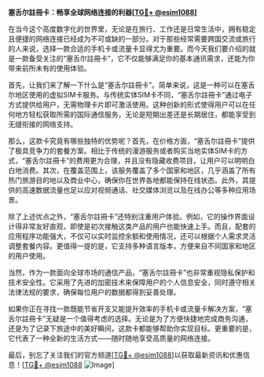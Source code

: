**塞舌尔註冊卡：畅享全球网络连接的利器[[TG💪+ @esim1088](https://t.me/s/esim1088)]**

在当今这个高度数字化的世界里，无论是在旅行、工作还是日常生活中，拥有稳定且便捷的网络连接已经成为不可或缺的一部分。对于那些经常需要跨国交流或旅行的人来说，选择一款合适的手机卡或流量卡显得尤为重要。而今天我们要介绍的就是一款备受关注的“塞舌尔註冊卡”，它不仅能够满足你的基本通讯需求，还能为你带来前所未有的使用体验。

首先，让我们来了解一下什么是“塞舌尔註冊卡”。简单来说，这是一种可以在塞舌尔地区使用的虚拟SIM卡服务。与传统实体SIM卡不同，“塞舌尔註冊卡”通过电子方式提供给用户，无需物理卡片即可激活使用。这种创新的形式使得用户可以在任何地方轻松获取所需的国际通信服务，无论是短期出差还是长期居住，都能享受到无缝衔接的网络支持。

那么，这款卡究竟有哪些独特的优势呢？首先，在价格方面，“塞舌尔註冊卡”提供了极具竞争力的套餐方案。相比于传统的漫游服务或者购买当地实体SIM卡的方式，“塞舌尔註冊卡”的费用更为合理，并且没有隐藏收费项目，让用户可以明明白白地消费。其次，在覆盖范围上，该服务覆盖了多个国家和地区，几乎涵盖了所有热门旅游目的地以及商业中心，确保你在世界各地都能保持在线状态。此外，其提供的高速数据流量也足以应对视频通话、社交媒体浏览以及在线办公等多种应用场景。

除了上述优点之外，“塞舌尔註冊卡”还特别注重用户体验。例如，它的操作界面设计得非常友好直观，即使是初次接触这类产品的用户也能快速上手。而且，配套的应用程序功能强大，不仅可以实时监控余额和使用情况，还可以根据个人需求灵活调整套餐内容。更值得一提的是，它支持多种语言版本，方便来自不同国家和地区的用户使用。

当然，作为一款面向全球市场的通信产品，“塞舌尔註冊卡”也非常重视隐私保护和技术安全性。它采用了先进的加密技术来保障用户的个人信息安全，同时遵守相关法律法规的要求，确保每位用户的数据都得到妥善处理。

如果你正在寻找一款既能节省开支又能提升效率的手机卡或流量卡解决方案，“塞舌尔註冊卡”无疑是一个值得考虑的选择。无论是为了方便快捷地完成商务沟通，还是为了记录下旅途中的美好瞬间，这款卡都能够帮助你实现目标。更重要的是，它代表了一种全新的生活方式——随时随地享受高质量的网络连接。

最后，别忘了关注我们的官方频道[[TG💪+ @esim1088](https://t.me/s/esim1088)]以获取最新资讯和优惠信息！[[TG💪+ @esim1088](https://t.me/s/esim1088) ![Image](https://i.postimg.cc/4NQfJmqS/Snipaste-2025-05-13-00-14-12.png)]